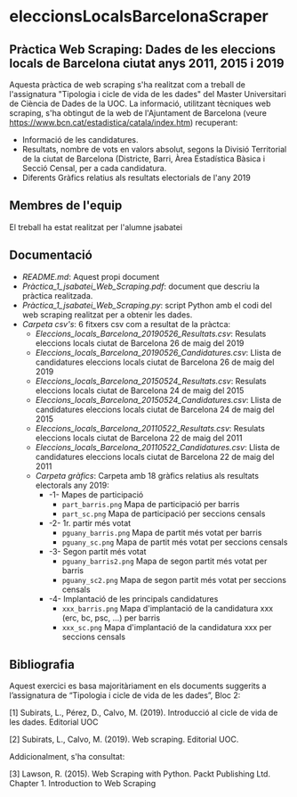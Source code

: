 # eleccionsLocalsBarcelonaScraper

## Pràctica Web Scraping: Dades de les eleccions locals de Barcelona ciutat anys 2011, 2015 i 2019
Aquesta pràctica de web scraping s'ha realitzat com a treball de l'assignatura "Tipologia i cicle de vida de les dades" del Master Universitari de Ciència de Dades de la UOC.
La informació, utilitzant tècniques web scraping, s'ha obtingut de la web de l'Ajuntament de Barcelona (veure https://www.bcn.cat/estadistica/catala/index.htm) recuperant:
* Informació de les candidatures.
* Resultats, nombre de vots en valors absolut, segons la Divisió Territorial de la ciutat de Barcelona (Districte, Barri, Àrea Estadística Bàsica i Secció Censal, per a cada candidatura.
* Diferents Gràfics relatius als resultats electorials de l'any 2019

## Membres de l'equip
El treball ha estat realitzat per l'alumne jsabatei

## Documentació
* *README.md*: Aquest propi document
* *Pràctica_1_jsabatei_Web_Scraping.pdf*: document que descriu la pràctica realitzada.
* *Pràctica_1_jsabatei_Web_Scraping.py*: script Python amb el codi del web scraping realitzat per a obtenir les dades.
* *Carpeta csv's*: 6 fitxers csv com a resultat de la pràctca:
  * *Eleccions_locals_Barcelona_20190526_Resultats.csv*: Resulats eleccions locals ciutat de Barcelona 26 de maig del 2019
  * *Eleccions_locals_Barcelona_20190526_Candidatures.csv*: Llista de candidatures eleccions locals ciutat de Barcelona 26 de maig del 2019
  * *Eleccions_locals_Barcelona_20150524_Resultats.csv*: Resulats eleccions locals ciutat de Barcelona 24 de maig del 2015
  * *Eleccions_locals_Barcelona_20150524_Candidatures.csv*: Llista de candidatures eleccions locals ciutat de Barcelona 24 de maig del 2015
  * *Eleccions_locals_Barcelona_20110522_Resultats.csv*: Resulats eleccions locals ciutat de Barcelona 22 de maig del 2011
  * *Eleccions_locals_Barcelona_20110522_Candidatures.csv*: Llista de candidatures eleccions locals ciutat de Barcelona 22 de maig del 2011
  * *Carpeta gràfics*: Carpeta amb 18 gràfics relatius als resultats electorals any 2019:
    * -1- Mapes de participació
      * `part_barris.png`      Mapa de participació per barris 
      * `part_sc.png`          Mapa de participació per seccions censals
    * -2- 1r. partir més votat
      * `pguany_barris.png`    Mapa de partit més votat per barris
      * `pguany_sc.png`        Mapa de partit més votat per seccions censals
    * -3- Segon partit més votat
      * `pguany_barris2.png`   Mapa de segon partit més votat per barris
      * `pguany_sc2.png`       Mapa de segon partit més votat per seccions censals
    * -4- Implantació de les principals candidatures
      * `xxx_barris.png`       Mapa d'implantació de la candidatura xxx (erc, bc, psc, ...) per barris
      * `xxx_sc.png`           Mapa d'implantació de la candidatura xxx per seccions censals

## Bibliografia
Aquest exercici es basa majoritàriament en els documents suggerits a l’assignatura de “Tipologia i cicle de vida de les dades”, Bloc 2:

[1] Subirats, L., Pérez, D., Calvo, M. (2019). Introducció al cicle de vida de les dades. Editorial UOC

[2] Subirats, L., Calvo, M. (2019). Web scraping. Editorial UOC.

Addicionalment, s'ha consultat:

[3] Lawson, R. (2015). Web Scraping with Python. Packt Publishing Ltd. Chapter 1. Introduction to Web Scraping





